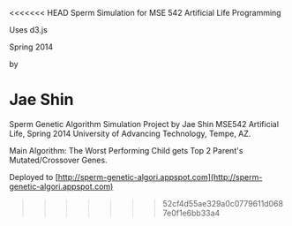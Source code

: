 <<<<<<< HEAD
Sperm Simulation for MSE 542 Artificial Life Programming

Uses d3.js

Spring 2014

by

Jae Shin
=======
Sperm Genetic Algorithm Simulation Project
by Jae Shin
MSE542 Artificial Life, Spring 2014 
University of Advancing Technology, Tempe, AZ.

Main Algorithm: The Worst Performing Child gets Top 2 Parent's Mutated/Crossover Genes.

Deployed to [http://sperm-genetic-algori.appspot.com](http://sperm-genetic-algori.appspot.com)
>>>>>>> 52cf4d55ae329a0c0779611d0687e0f1e6bb33a4
